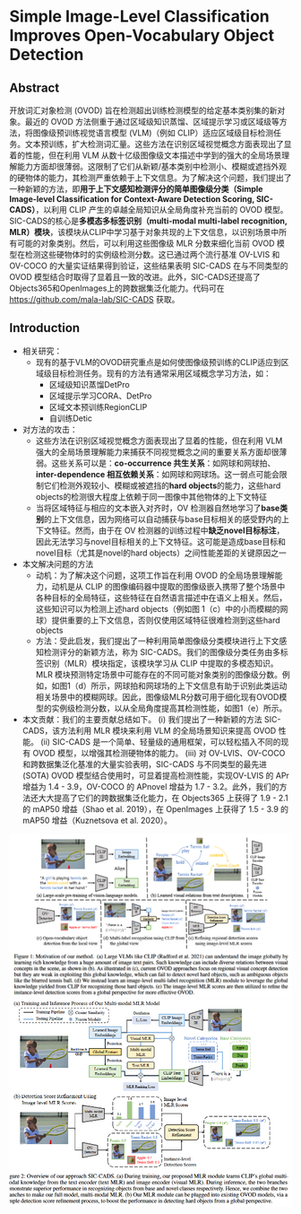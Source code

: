 # Simple Image-Level Classification Improves Open-Vocabulary Object Detection
## Abstract
开放词汇对象检测 (OVOD) 旨在检测超出训练检测模型的给定基本类别集的新对象。最近的 OVOD 方法侧重于通过区域级知识蒸馏、区域提示学习或区域级等方法，将图像级预训练视觉语言模型 (VLM)（例如 CLIP）适应区域级目标检测任务。文本预训练，扩大检测词汇量。这些方法在识别区域视觉概念方面表现出了显着的性能，但在利用 VLM 从数十亿级图像级文本描述中学到的强大的全局场景理解能力方面却很薄弱。这限制了它们从新颖/基本类别中检测小、模糊或遮挡外观的硬物体的能力，其检测严重依赖于上下文信息。为了解决这个问题，我们提出了一种新颖的方法，即**用于上下文感知检测评分的简单图像级分类（Simple Image-level Classification for Context-Aware Detection Scoring, SIC-CADS）**，以利用 CLIP 产生的卓越全局知识从全局角度补充当前的 OVOD 模型。 SIC-CADS的核心是**多模态多标签识别（multi-modal multi-label recognition, MLR）模块**，该模块从CLIP中学习基于对象共现的上下文信息，以识别场景中所有可能的对象类别。然后，可以利用这些图像级 MLR 分数来细化当前 OVOD 模型在检测这些硬物体时的实例级检测分数。这已通过两个流行基准 OV-LVIS 和 OV-COCO 的大量实证结果得到验证，这些结果表明 SIC-CADS 在与不同类型的 OVOD 模型结合时取得了显着且一致的改进。此外，SIC-CADS还提高了Objects365和OpenImages上的跨数据集泛化能力。代码可在 https://github.com/mala-lab/SIC-CADS 获取。

## Introduction
- 相关研究：
  - 现有的基于VLM的OVOD研究重点是如何使图像级预训练的CLIP适应到区域级目标检测任务。现有的方法有通常采用区域概念学习方法，如：
    - 区域级知识蒸馏DetPro
    - 区域提示学习CORA、DetPro
    - 区域文本预训练RegionCLIP
    - 自训练Detic
- 对方法的攻击：
  - 这些方法在识别区域视觉概念方面表现出了显着的性能，但在利用 VLM 强大的全局场景理解能力来捕获不同视觉概念之间的重要关系方面却很薄弱。这些关系可以是：**co-occurrence 共生关系**：如网球和网球拍、**inter-dependence 相互依赖关系**：如网球和网球场。这一弱点可能会限制它们检测外观较小、模糊或被遮挡的**hard objects**的能力，这些hard objects的检测很大程度上依赖于同一图像中其他物体的上下文特征
  - 当将区域特征与相应的文本嵌入对齐时，OV 检测器自然地学习了**base类别**的上下文信息，因为网络可以自动捕获与base目标相关的感受野内的上下文特征。然而，由于在 OV 检测器的训练过程中**缺乏novel目标标注**，因此无法学习与novel目标相关的上下文特征。这可能是造成base目标和novel目标（尤其是novel的hard objects）之间性能差距的关键原因之一
- 本文解决问题的方法
  - 动机：为了解决这个问题，这项工作旨在利用 OVOD 的全局场景理解能力，动机是从 CLIP 的图像编码器中提取的图像级嵌入携带了整个场景中各种目标的全局特征，这些特征在自然语言描述中在语义上相关。然后，这些知识可以为检测上述hard objects（例如图 1（c）中的小而模糊的网球）提供重要的上下文信息，否则仅使用区域特征很难检测到这些hard objects
  - 方法：受此启发，我们提出了一种利用简单图像级分类模块进行上下文感知检测评分的新颖方法，称为 SIC-CADS。我们的图像级分类任务由多标签识别（MLR）模块指定，该模块学习从 CLIP 中提取的多模态知识。 MLR 模块预测特定场景中可能存在的不同可能对象类别的图像级分数。例如，如图1（d）所示，网球拍和网球场的上下文信息有助于识别此类运动相关场景中的模糊网球。因此，图像级MLR分数可用于细化现有OVOD模型的实例级检测分数，以从全局角度提高其检测性能，如图1（e）所示。
- 本文贡献：我们的主要贡献总结如下。 (i) 我们提出了一种新颖的方法 SIC-CADS，该方法利用 MLR 模块来利用 VLM 的全局场景知识来提高 OVOD 性能。 (ii) SIC-CADS 是一个简单、轻量级的通用框架，可以轻松插入不同的现有 OVOD 模型，以增强其检测硬物体的能力。 (iii) 对 OV-LVIS、OV-COCO 和跨数据集泛化基准的大量实验表明，SIC-CADS 与不同类型的最先进 (SOTA) OVOD 模型结合使用时，可显着提高检测性能，实现OV-LVIS 的 APr 增益为 1.4 - 3.9，OV-COCO 的 APnovel 增益为 1.7 - 3.2。此外，我们的方法还大大提高了它们的跨数据集泛化能力，在 Objects365 上获得了 1.9 - 2.1 的 mAP50 增益（Shao et al. 2019），在 OpenImages 上获得了 1.5 - 3.9 的 mAP50 增益（Kuznetsova et al. 2020）。
<center><img src=../images/image-166.png style="zoom:70%"></center>

<center><img src=../images/image-167.png style="zoom:70%"></center>